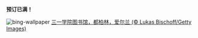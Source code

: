 
**预订已满！**

![bing-wallpaper](https://www.bing.com/th?id=OHR.TrinityDublin_ZH-CN7902993255_1920x1080.jpg)
[三一学院图书馆，都柏林，爱尔兰 (© Lukas Bischoff/Getty Images)](https://www.bing.com/search?q=%E4%B8%96%E7%95%8C%E8%AF%BB%E4%B9%A6%E6%97%A5&amp;form=hpcapt&amp;mkt=zh-cn)
  